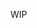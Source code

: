 WIP
<!--
# mandelbrot-wasm
Rust lib to calculate the mandelbrot set thats packaged as an npm package.

## From source to npm pkg
First check the profile.release flag in your `Cargo.toml` then run:

> wasm-pack build --scope username

> cd pkg

> npm publish --access=public
-->